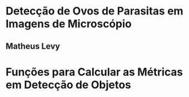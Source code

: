 # Detecção de Ovos de Parasitas em Imagens de Microscópio
## Matheus Levy

# Funções para Calcular as Métricas em Detecção de Objetos 